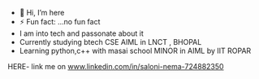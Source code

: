 - 👋 Hi, I’m here
- ⚡ Fun fact: ...no fun fact
- I am into tech and passonate about it
- Currently studying btech CSE AIML in LNCT , BHOPAL
- Learning python,c++ with masai school MINOR in AIML by IIT ROPAR
  
HERE- link me on   www.linkedin.com/in/saloni-nema-724882350

<!---
salonin0/salonin0 is a ✨ special ✨ repository because its `README.md` (this file) appears on your GitHub profile.
You can click the Preview link to take a look at your changes.
--->
